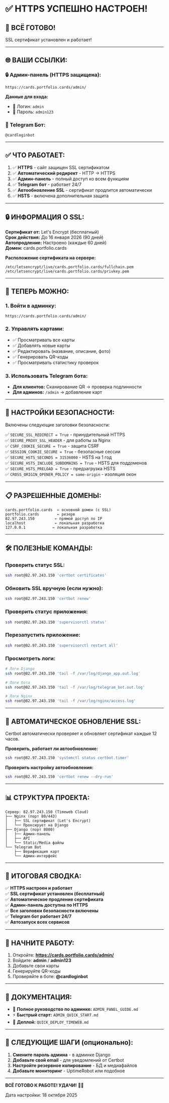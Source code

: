 # ✅ HTTPS УСПЕШНО НАСТРОЕН!

## 🎉 ВСЁ ГОТОВО!

SSL сертификат установлен и работает!

---

## 🌐 ВАШИ ССЫЛКИ:

### 🔒 Админ-панель (HTTPS защищена):
```
https://cards.portfolio.cards/admin/
```

**Данные для входа:**
- 👤 Логин: `admin`
- 🔑 Пароль: `admin123`

### 🤖 Telegram Бот:
```
@cardloginbot
```

---

## ✅ ЧТО РАБОТАЕТ:

1. ✅ **HTTPS** - сайт защищен SSL сертификатом
2. ✅ **Автоматический редирект** - HTTP → HTTPS
3. ✅ **Админ-панель** - полный доступ ко всем функциям
4. ✅ **Telegram бот** - работает 24/7
5. ✅ **Автообновление SSL** - сертификат продлится автоматически
6. ✅ **HSTS** - включена дополнительная защита

---

## 🔒 ИНФОРМАЦИЯ О SSL:

**Сертификат от:** Let's Encrypt (бесплатный)  
**Срок действия:** До 16 января 2026 (90 дней)  
**Автопродление:** Настроено (каждые 60 дней)  
**Домен:** cards.portfolio.cards  

**Расположение сертификата на сервере:**
```
/etc/letsencrypt/live/cards.portfolio.cards/fullchain.pem
/etc/letsencrypt/live/cards.portfolio.cards/privkey.pem
```

---

## 🎯 ТЕПЕРЬ МОЖНО:

### 1. Войти в админку:
```
https://cards.portfolio.cards/admin/
```

### 2. Управлять картами:
- ✅ Просматривать все карты
- ✅ Добавлять новые карты
- ✅ Редактировать (название, описание, фото)
- ✅ Генерировать QR-коды
- ✅ Просматривать статистику проверок

### 3. Использовать Telegram бота:
- **Для клиентов:** Сканирование QR → проверка подлинности
- **Для админов:** `/admin` → добавление карт

---

## 🔧 НАСТРОЙКИ БЕЗОПАСНОСТИ:

Включены следующие заголовки безопасности:

✅ `SECURE_SSL_REDIRECT = True` - принудительный HTTPS  
✅ `SECURE_PROXY_SSL_HEADER` - для работы за Nginx  
✅ `CSRF_COOKIE_SECURE = True` - защита CSRF  
✅ `SESSION_COOKIE_SECURE = True` - безопасные сессии  
✅ `SECURE_HSTS_SECONDS = 31536000` - HSTS на 1 год  
✅ `SECURE_HSTS_INCLUDE_SUBDOMAINS = True` - HSTS для поддоменов  
✅ `SECURE_HSTS_PRELOAD = True` - предзагрузка HSTS  
✅ `CROSS_ORIGIN_OPENER_POLICY = same-origin` - изоляция окон  

---

## 📋 РАЗРЕШЕННЫЕ ДОМЕНЫ:

```
cards.portfolio.cards  ← основной домен (с SSL)
portfolio.cards        ← резерв
82.97.243.150         ← прямой доступ по IP
localhost             ← локальная разработка
127.0.0.1            ← локальная разработка
```

---

## 🛠️ ПОЛЕЗНЫЕ КОМАНДЫ:

### Проверить статус SSL:
```bash
ssh root@82.97.243.150 'certbot certificates'
```

### Обновить SSL вручную (если нужно):
```bash
ssh root@82.97.243.150 'certbot renew'
```

### Проверить статус приложения:
```bash
ssh root@82.97.243.150 'supervisorctl status'
```

### Перезапустить приложение:
```bash
ssh root@82.97.243.150 'supervisorctl restart all'
```

### Просмотреть логи:
```bash
# Логи Django
ssh root@82.97.243.150 'tail -f /var/log/django_app.out.log'

# Логи бота
ssh root@82.97.243.150 'tail -f /var/log/telegram_bot.out.log'

# Логи Nginx
ssh root@82.97.243.150 'tail -f /var/log/nginx/access.log'
```

---

## 🔄 АВТОМАТИЧЕСКОЕ ОБНОВЛЕНИЕ SSL:

Certbot автоматически проверяет и обновляет сертификат каждые 12 часов.

**Проверить, работает ли автообновление:**
```bash
ssh root@82.97.243.150 'systemctl status certbot.timer'
```

**Проверить настройку автообновления:**
```bash
ssh root@82.97.243.150 'certbot renew --dry-run'
```

---

## 📊 СТРУКТУРА ПРОЕКТА:

```
Сервер: 82.97.243.150 (Timeweb Cloud)
├── Nginx (порт 80/443)
│   ├── SSL сертификат (Let's Encrypt)
│   └── Проксирует на Django
├── Django (порт 8000)
│   ├── Админ-панель
│   ├── API
│   └── Static/Media файлы
└── Telegram Bot
    ├── Верификация карт
    └── Админ-интерфейс
```

---

## 🎊 ИТОГОВАЯ СВОДКА:

✅ **HTTPS настроен и работает**  
✅ **SSL сертификат установлен (бесплатный)**  
✅ **Автоматическое продление сертификата**  
✅ **Админ-панель доступна по HTTPS**  
✅ **Все заголовки безопасности включены**  
✅ **Telegram бот работает 24/7**  
✅ **Автозапуск всех сервисов**  

---

## 🚀 НАЧНИТЕ РАБОТУ:

1. Откройте: **https://cards.portfolio.cards/admin/**
2. Войдите: **admin** / **admin123**
3. Добавьте свои карты
4. Генерируйте QR-коды
5. Проверяйте в боте: **@cardloginbot**

---

## 📖 ДОКУМЕНТАЦИЯ:

- 📘 **Полное руководство по админке:** `ADMIN_PANEL_GUIDE.md`
- ⚡ **Быстрый старт:** `ADMIN_QUICK_START.md`
- 🚀 **Деплой:** `QUICK_DEPLOY_TIMEWEB.md`

---

## 🎯 СЛЕДУЮЩИЕ ШАГИ (опционально):

1. **Смените пароль админа** - в админке Django
2. **Добавьте свой email** - для уведомлений от Certbot
3. **Настройте резервное копирование** - БД и медиафайлов
4. **Добавьте мониторинг** - UptimeRobot или подобное

---

**ВСЁ ГОТОВО К РАБОТЕ! УДАЧИ!** 🎉✨

Дата настройки: 18 октября 2025

